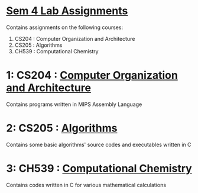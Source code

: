 # [Sem 4 Lab Assignments](https://github.com/Devansh-Maurya/Sem-4-Lab-Assignments)

Contains assignments on the following courses:

1) CS204 : Computer Organization and Architecture 
2) CS205 : Algorithms 
3) CH539 : Computational Chemistry 

# 1: CS204 : [Computer Organization and Architecture](https://github.com/Devansh-Maurya/Sem-4-Lab-Assignments/tree/master/CS%20204%20_%20Computer%20Organization%20and%20Architecture)

Contains programs written in MIPS Assembly Language

# 2: CS205 : [Algorithms](https://github.com/Devansh-Maurya/Sem-4-Lab-Assignments/tree/master/CS_205_Algorithms)

Contains some basic algorithms' source codes and executables written in C

# 3: CH539 : [Computational Chemistry](https://github.com/Devansh-Maurya/Sem-4-Lab-Assignments/tree/master/CH%20539%20:%20Computational%20Chemistry)

Contains codes written in C for various mathematical calculations
